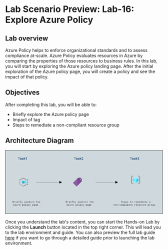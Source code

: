 # Lab Scenario Preview: Lab-16: Explore Azure Policy

## Lab overview

Azure Policy helps to enforce organizational standards and to assess compliance at-scale. Azure Policy evaluates resources in Azure by comparing the properties of those resources to business rules. In this lab, you will start by exploring the Azure policy landing page. After the initial exploration of the Azure policy page, you will create a policy and see the impact of that policy.

## Objectives

After completing this lab, you will be able to:

- Briefly explore the Azure policy page
- Impact of tag
-  Steps to remediate a non-compliant resource group

## Architecture Diagram

![](./Images/preview16.png)

Once you understand the lab's content, you can start the Hands-on Lab by clicking the **Launch** button located in the top right corner. This will lead you to the lab environment and guide. You can also preview the full lab guide [here](https://experience.cloudlabs.ai/#/labguidepreview/3b9f8604-b20c-4ebd-a9a7-09d37946cefd) if you want to go through a detailed guide prior to launching the lab environment.
